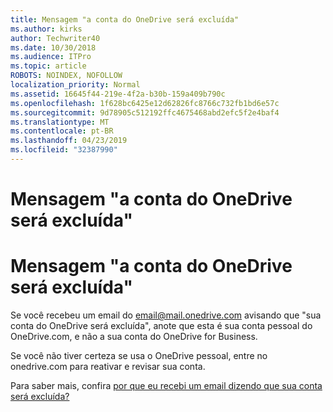 ```yaml
---
title: Mensagem "a conta do OneDrive será excluída"
ms.author: kirks
author: Techwriter40
ms.date: 10/30/2018
ms.audience: ITPro
ms.topic: article
ROBOTS: NOINDEX, NOFOLLOW
localization_priority: Normal
ms.assetid: 16645f44-219e-4f2a-b30b-159a409b790c
ms.openlocfilehash: 1f628bc6425e12d62826fc8766c732fb1bd6e57c
ms.sourcegitcommit: 9d78905c512192ffc4675468abd2efc5f2e4baf4
ms.translationtype: MT
ms.contentlocale: pt-BR
ms.lasthandoff: 04/23/2019
ms.locfileid: "32387990"
---
```

# <a name="onedrive-account-will-be-deleted-message"></a>Mensagem "a conta do OneDrive será excluída"

# <a name="onedrive-account-will-be-deleted-message"></a>Mensagem "a conta do OneDrive será excluída"

Se você recebeu um email do email@mail.onedrive.com avisando que "sua conta do OneDrive será excluída", anote que esta é sua conta pessoal do OneDrive.com, e não a sua conta do OneDrive for Business. 
  
Se você não tiver certeza se usa o OneDrive pessoal, entre no onedrive.com para reativar e revisar sua conta.
  
Para saber mais, confira [por que eu recebi um email dizendo que sua conta será excluída?](https://go.microsoft.com/fwlink/?linkid=2036151&amp;clcid=0x409)
  

